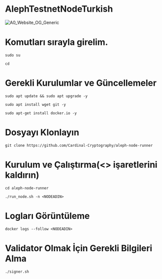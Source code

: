 # AlephTestnetNodeTurkish
![A0_Website_OG_Generic](https://user-images.githubusercontent.com/91866065/182647124-3f9916d0-ceea-4d9c-a938-3dafab049834.jpg)

# Komutları sırayla girelim.
```
sudo su

cd
```

# Gerekli Kurulumlar ve Güncellemeler
```
sudo apt update && sudo apt upgrade -y

sudo apt install wget git -y

sudo apt-get install docker.io -y
```

# Dosyayı Klonlayın
```
git clone https://github.com/Cardinal-Cryptography/aleph-node-runner
```

# Kurulum ve Çalıştırma(<> işaretlerini kaldırın)
```
cd aleph-node-runner

./run_node.sh -n <NODEADIN>
```

# Logları Görüntüleme
```
docker logs --follow <NODEADIN>
```

# Validator Olmak İçin Gerekli Bilgileri Alma
```
./signer.sh
```
